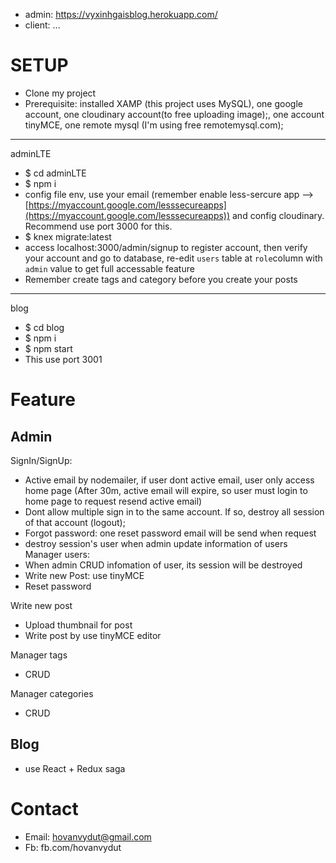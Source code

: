 - admin: https://vyxinhgaisblog.herokuapp.com/
- client: ...

# SETUP

- Clone my project
- Prerequisite: installed XAMP (this project uses MySQL), one google account, one cloudinary account(to free uploading image);, one account tinyMCE, one remote mysql (I'm using free remotemysql.com);

---

adminLTE

- \$ cd adminLTE
- \$ npm i
- config file env, use your email (remember enable less-sercure app --> [https://myaccount.google.com/lesssecureapps](https://myaccount.google.com/lesssecureapps)) and config cloudinary. Recommend use port 3000 for this.
- \$ knex migrate:latest
- access localhost:3000/admin/signup to register account, then verify your account and go to database, re-edit `users` table at `role`column with `admin` value to get full accessable feature
- Remember create tags and category before you create your posts

---

blog

- \$ cd blog
- \$ npm i
- \$ npm start
- This use port 3001

# Feature

## Admin

SignIn/SignUp:

- Active email by nodemailer, if user dont active email, user only access home page (After 30m, active email will expire, so user must login to home page to request resend active email)
- Dont allow multiple sign in to the same account. If so, destroy all session of that account (logout);
- Forgot password: one reset password email will be send when request
- destroy session's user when admin update information of users
  Manager users:
- When admin CRUD infomation of user, its session will be destroyed
- Write new Post: use tinyMCE
- Reset password

Write new post

- Upload thumbnail for post
- Write post by use tinyMCE editor

Manager tags

- CRUD

Manager categories

- CRUD

## Blog

- use React + Redux saga

# Contact

- Email: hovanvydut@gmail.com
- Fb: fb.com/hovanvydut
